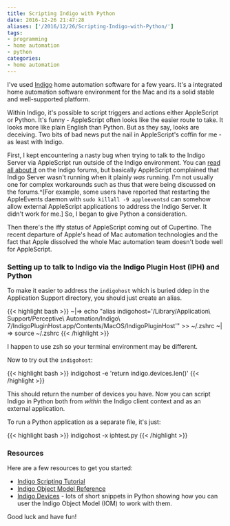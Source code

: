 ```yaml
---
title: Scripting Indigo with Python
date: 2016-12-26 21:47:28
aliases: ['/2016/12/26/Scripting-Indigo-with-Python/']
tags:
- programming
- home automation
- python
categories:
- home automation
---
```

I've used [Indigo](http://www.indigodomo.com) home automation software for a few years. It's a integrated home automation software environment for the Mac and its a solid stable and well-supported platform.

Within Indigo, it's possible to script triggers and actions either AppleScript or Python. It's funny - AppleScript often looks like the easier route to take. It looks more like plain English than Python. But as they say, looks are deceiving. Two bits of bad news put the nail in AppleScript's coffin for me - as least with Indigo.

First, I kept encountering a nasty bug when trying to talk to the Indigo Server via AppleScript run outside of the Indigo environment. You can [read all about it](http://forums.indigodomo.com/viewtopic.php?f=4&t=12857) on the Indigo forums, but basically AppleScript complained that Indigo Server wasn't running when it plainly _was_ running. I'm not usually one for complex workarounds such as thus that were being discussed on the forums.^[For example, some users have reported that restarting the AppleEvents daemon with `sudo killall -9 appleeventsd` can somehow allow external AppleScript applications to address the Indigo Server. It didn't work for me.] So, I began to give Python a consideration.

Then there's the iffy status of AppleScript coming out of Cupertino. The recent departure of Apple's head of Mac automation technologies and the fact that Apple dissolved the whole Mac automation team doesn't bode well for AppleScript.

### Setting up to talk to Indigo via the Indigo Plugin Host (IPH) and Python

To make it easier to address the `indigohost` which is buried ddep in the Application Support directory, you should just create an alias.

{{< highlight bash >}}
~|⇒ echo "alias indigohost='/Library/Application\ Support/Perceptive\ Automation/Indigo\ 7/IndigoPluginHost.app/Contents/MacOS/IndigoPluginHost'" >> ~/.zshrc
~|⇒ source ~/.zshrc
{{< /highlight >}}

I happen to use zsh so your terminal environment may be different.

Now to try out the `indigohost`:

{{< highlight bash >}}
indigohost -e 'return indigo.devices.len()'
{{< /highlight >}}

This should return the number of devices you have. Now you can script Indigo in Python both from _within_ the Indigo client context and as an external application.

To run a Python application as a separate file, it's just:

{{< highlight bash >}}
indigohost -x iphtest.py
{{< /highlight >}}

### Resources

Here are a few resources to get you started:

- [Indigo Scripting Tutorial](http://wiki.indigodomo.com/doku.php?id=indigo_7_documentation:plugin_scripting_tutorial)
- [Indigo Object Model Reference](http://wiki.indigodomo.com/doku.php?id=indigo_7_documentation:object_model_reference)
- [Indigo Devices](http://wiki.indigodomo.com/doku.php?id=indigo_7_documentation:device_class#thermostatdevice) - lots of short snippets in Python showing how you can user the Indigo Object Model (IOM) to work with them.

Good luck and have fun!
